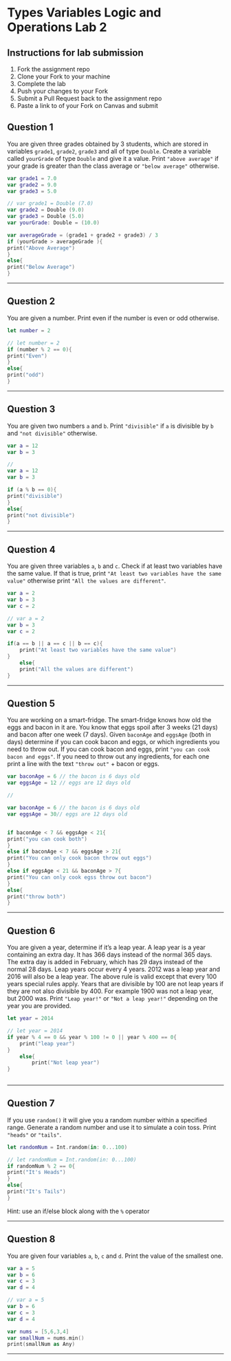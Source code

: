 # Types Variables Logic and Operations Lab 2

## Instructions for lab submission

1. Fork the assignment repo
1. Clone your Fork to your machine
1. Complete the lab
1. Push your changes to your Fork
1. Submit a Pull Request back to the assignment repo
1. Paste a link to of your Fork on Canvas and submit

## Question 1

You are given three grades obtained by 3 students, which are stored in variables `grade1`, `grade2`, `grade3` and all of type `Double`.
Create a variable called `yourGrade` of type `Double` and give it a value.
Print `"above average"` if your grade is greater than the class average or `"below average"` otherwise.

```swift
var grade1 = 7.0
var grade2 = 9.0
var grade3 = 5.0

// var grade1 = Double (7.0)
var grade2 = Double (9.0)
var grade3 = Double (5.0)
var yourGrade: Double = (10.0)

var averageGrade = (grade1 + grade2 + grade3) / 3
if (yourGrade > averageGrade ){
print("Above Average")
}
else{
print("Below Average")
}
```

***
## Question 2

You are given a number. Print even if the number is even or odd otherwise.

```swift
let number = 2

// let number = 2
if (number % 2 == 0){
print("Even")
}
else{
print("odd")
}
```

***
## Question 3

You are given two numbers `a` and `b`. Print `"divisible"` if `a` is divisible by `b` and `"not divisible"` otherwise.

```swift
var a = 12
var b = 3

//
var a = 12
var b = 3

if (a % b == 0){
print("divisible")
}
else{
print("not divisible")
}
```

***
## Question 4

You are given three variables `a`, `b` and `c`. Check if at least two variables have the same value. If that is true, print `"At least two variables have the same value"` otherwise print `"All the values are different"`.

```swift
var a = 2
var b = 3
var c = 2

// var a = 2
var b = 3
var c = 2

if(a == b || a == c || b == c){
    print("At least two variables have the same value")
}
    else{
    print("All the values are different")
}
```

***
## Question 5

You are working on a smart-fridge. The smart-fridge knows how old the eggs and bacon in it are. You know that eggs spoil after 3 weeks (21 days) and bacon after one week (7 days). Given `baconAge` and `eggsAge` (both in days) determine if you can cook bacon and eggs, or which ingredients you need to throw out. If you can cook bacon and eggs, print `"you can cook bacon and eggs"`. If you need to throw out any ingredients, for each one print a line with the text `"throw out"` + bacon or eggs.

```swift
var baconAge = 6 // the bacon is 6 days old
var eggsAge = 12 // eggs are 12 days old

//

var baconAge = 6 // the bacon is 6 days old
var eggsAge = 30// eggs are 12 days old


if baconAge < 7 && eggsAge < 21{
print("you can cook both")
}
else if baconAge < 7 && eggsAge > 21{
print("You can only cook bacon throw out eggs")
}
else if eggsAge < 21 && baconAge > 7{
print("You can only cook egss throw out bacon")
}
else{
print("throw both")
}

```

***
## Question 6

You are given a year, determine if it’s a leap year. A leap year is a year containing an extra day. It has 366 days instead of the normal 365 days. The extra day is added in February, which has 29 days instead of the normal 28 days. Leap years occur every 4 years. 2012 was a leap year and 2016 will also be a leap year.
The above rule is valid except that every 100 years special rules apply. Years that are divisible by 100 are not leap years if they are not also divisible by 400. For example 1900 was not a leap year, but 2000 was. Print `"Leap year!"` or `"Not a leap year!"` depending on the year you are provided.

```swift
let year = 2014

// let year = 2014
if year % 4 == 0 && year % 100 != 0 || year % 400 == 0{
    print("leap year")
} 
    else{
        print("Not leap year")
}
    
```

***
## Question 7

If you use `random()` it will give you a random number within a specified range. Generate a random number and use it to simulate a coin toss. Print `"heads"` or `"tails"`.

```swift
let randomNum = Int.random(in: 0...100)

// let randomNum = Int.random(in: 0...100)
if randomNum % 2 == 0{
print("It's Heads")
}
else{
print("It's Tails")
}
```

Hint: use an if/else block along with the `%` operator

***
## Question 8

You are given four variables `a`, `b`, `c` and `d`. Print the value of the smallest one.

```swift
var a = 5
var b = 6
var c = 3
var d = 4

// var a = 5
var b = 6
var c = 3
var d = 4

var nums = [5,6,3,4]
var smallNum = nums.min()
print(smallNum as Any)
```

***
